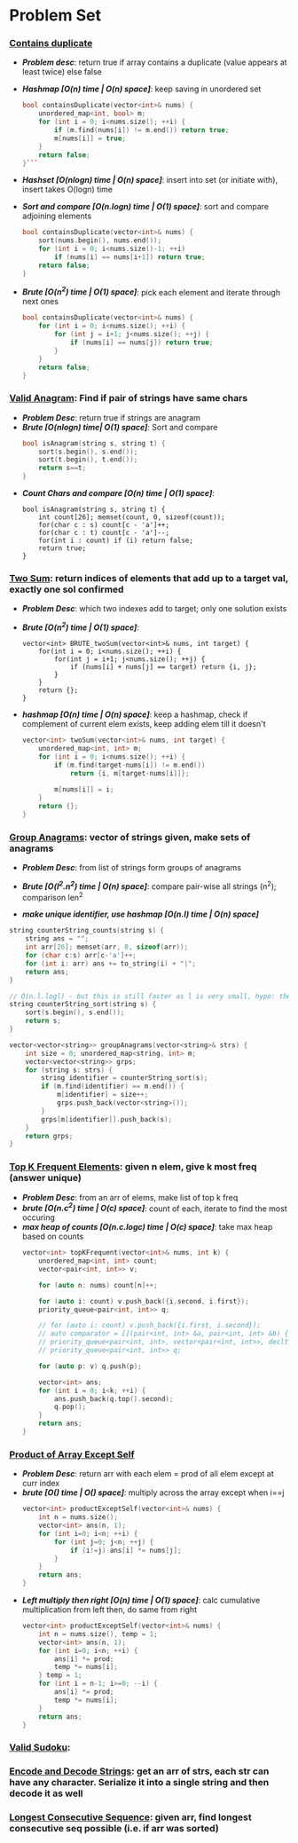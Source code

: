 # Problem Set

### [Contains duplicate](https://leetcode.com/problems/contains-duplicate/)
  - ***Problem desc***: return true if array contains a duplicate (value appears at least twice) else false
  
  - ***Hashmap [O(n) time | O(n) space]***: keep saving in unordered set
      ```cpp
      bool containsDuplicate(vector<int>& nums) {
          unordered_map<int, bool> m;
          for (int i = 0; i<nums.size(); ++i) {
              if (m.find(nums[i]) != m.end()) return true;
              m[nums[i]] = true;
          }
          return false;
      }```
  - ***Hashset [O(nlogn) time | O(n) space]***: insert into set (or initiate with), insert takes O(logn) time
  - ***Sort and compare [O(n.logn) time | O(1) space]***: sort and compare adjoining elements
      ```cpp
      bool containsDuplicate(vector<int>& nums) {
          sort(nums.begin(), nums.end());
          for (int i = 0; i<nums.size()-1; ++i) 
              if (nums[i] == nums[i+1]) return true;
          return false;
      }
      ```
  - ***Brute [O(n<sup>2</sup>) time | O(1) space]***: pick each element and iterate through next ones
      ```cpp
      bool containsDuplicate(vector<int>& nums) {
          for (int i = 0; i<nums.size(); ++i) {
              for (int j = i+1; j<nums.size(); ++j) {
                  if (nums[i] == nums[j]) return true;
              }
          }
          return false;
      }
      ```
</details>

### [**Valid Anagram**](https://leetcode.com/problems/valid-anagram/): Find if pair of strings have same chars
  - ***Problem Desc***: return true if strings are anagram
  - ***Brute [O(nlogn) time| O(1) space]***: Sort and compare
    ```cpp
    bool isAnagram(string s, string t) {
        sort(s.begin(), s.end());
        sort(t.begin(), t.end());
        return s==t;
    }
    ```
  - ***Count Chars and compare [O(n) time | O(1) space]***:
    ```cppp
    bool isAnagram(string s, string t) {
        int count[26]; memset(count, 0, sizeof(count));
        for(char c : s) count[c - 'a']++;
        for(char c : t) count[c - 'a']--;
        for(int i : count) if (i) return false;
        return true;
    }
    ```

### **[Two Sum](https://leetcode.com/problems/two-sum/)**: return indices of elements that add up to a target val, exactly one sol confirmed
  - ***Problem Desc***: which two indexes add to target; only one solution exists
  - ***Brute [O(n<sup>2</sup>) time | O(1) space]***:
    ```cppp
    vector<int> BRUTE_twoSum(vector<int>& nums, int target) {
        for(int i = 0; i<nums.size(); ++i) {
            for(int j = i+1; j<nums.size(); ++j) {
                if (nums[i] + nums[j] == target) return {i, j};
            }
        }
        return {};
    }
    ```

  - ***hashmap [O(n) time | O(n) space]***: keep a hashmap, check if complement of current elem exists, keep adding elem till it doesn't
    ```cpp
    vector<int> twoSum(vector<int>& nums, int target) {
        unordered_map<int, int> m;
        for (int i = 0; i<nums.size(); ++i) {
            if (m.find(target-nums[i]) != m.end()) 
                return {i, m[target-nums[i]]};
            
            m[nums[i]] = i;
        }
        return {};
    }
    ```
    
### [**Group Anagrams**](https://leetcode.com/problems/group-anagrams/): vector of strings given, make sets of anagrams
  - ***Problem Desc***: from list of strings form groups of anagrams

  - ***Brute [O(l<sup>2</sup>.n<sup>2</sup>) time | O(n) space]***: compare pair-wise all strings (n<sup>2</sup>); comparison len<sup>2</sup>

  - ***make unique identifier, use hashmap [O(n.l) time | O(n) space]***
  ```cpp
  string counterString_counts(string s) {
      string ans = "";
      int arr[26]; memset(arr, 0, sizeof(arr));
      for (char c:s) arr[c-'a']++;
      for (int i: arr) ans += to_string(i) + "|";
      return ans;
  }

  // O(n.l.logl) - but this is still faster as l is very small, hypo: the string comparison in this works faster
  string counterString_sort(string s) {
      sort(s.begin(), s.end());
      return s;
  }
  
  vector<vector<string>> groupAnagrams(vector<string>& strs) {
      int size = 0; unordered_map<string, int> m;
      vector<vector<string>> grps;
      for (string s: strs) {
          string identifier = counterString_sort(s);
          if (m.find(identifier) == m.end()) {
              m[identifier] = size++;
              grps.push_back(vector<string>());
          }
          grps[m[identifier]].push_back(s);
      }
      return grps;
  }
  ```
### **[Top K Frequent Elements](https://leetcode.com/problems/top-k-frequent-elements/)**: given n elem, give k most freq (answer unique)
  - ***Problem Desc***: from an arr of elems, make list of top k freq
  - ***brute [O(n.c<sup>2</sup>) time | O(c) space]***: count of each, iterate to find the most occuring
  - ***max heap of counts [O(n.c.logc) time | O(c) space]***: take max heap based on counts
    ```cpp
    vector<int> topKFrequent(vector<int>& nums, int k) {
        unordered_map<int, int> count;
        vector<pair<int, int>> v;

        for (auto n: nums) count[n]++;

        for (auto i: count) v.push_back({i.second, i.first});
        priority_queue<pair<int, int>> q;

        // for (auto i: count) v.push_back({i.first, i.second});
        // auto comparator = [](pair<int, int> &a, pair<int, int> &b) {return a.second < b.second;};
        // priority_queue<pair<int, int>, vector<pair<int, int>>, decltype(comparator)> q(comparator);
        // priority_queue<pair<int, int>> q;

        for (auto p: v) q.push(p);

        vector<int> ans;
        for (int i = 0; i<k; ++i) {
            ans.push_back(q.top().second);
            q.pop();
        }
        return ans;
    }
    ```

### [**Product of Array Except Self**](https://leetcode.com/problems/product-of-array-except-self/)
  - ***Problem Desc***: return arr with each elem = prod of all elem except at curr index
  - ***brute [O() time | O() space]***: multiply across the array except when i==j
    ```cpp
    vector<int> productExceptSelf(vector<int>& nums) {
        int n = nums.size();
        vector<int> ans(n, 1);
        for (int i=0; i<n; ++i) {
            for (int j=0; j<n; ++j) {
                if (i!=j) ans[i] *= nums[j];
            }
        }
        return ans;
    }
    ```
  - ***Left multiply then right [O(n) time | O(1) space]***: calc cumulative multiplication from left then, do same from right
    ```cpp
    vector<int> productExceptSelf(vector<int>& nums) {
        int n = nums.size(), temp = 1;
        vector<int> ans(n, 1);
        for (int i=0; i<n; ++i) {
            ans[i] *= prod;
            temp *= nums[i];
        } temp = 1;
        for (int i = n-1; i>=0; --i) {
            ans[i] *= prod;
            temp *= nums[i];
        }
        return ans;
    }
    ```

### **[Valid Sudoku](https://leetcode.com/problems/valid-sudoku/)**:

### **[Encode and Decode Strings](https://leetcode.com/problems/encode-and-decode-strings/)**: get an arr of strs, each str can have any character. Serialize it into a single string and then decode it as well

### **[Longest Consecutive Sequence](https://leetcode.com/problems/longest-consecutive-sequence/):** given arr, find longest consecutive seq possible (i.e. if arr was sorted)
